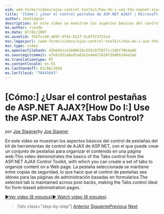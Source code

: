 ```yaml
---
uid: web-forms/videos/ajax-control-toolkit/how-do-i-use-the-aspnet-ajax-tabs-control
title: '[Cómo:] ¿Usar el control pestañas de ASP.NET AJAX? | Microsoft Docs'
author: JoeStagner
description: En este vídeo se muestran los aspectos básicos del control de pestañas del kit de herramientas de control de AJAX de ASP.NET, con el que puede crear un conjunto de pestañas para organizar el contenido en...
ms.author: riande
ms.date: 07/01/2007
ms.assetid: f85fcce9-a897-4f43-b12f-5c6f5f2733cd
msc.legacyurl: /web-forms/videos/ajax-control-toolkit/how-do-i-use-the-aspnet-ajax-tabs-control
msc.type: video
ms.openlocfilehash: 45b6941cb2680619c555c875077cc1dbf78b4a80
ms.sourcegitcommit: e7e91932a6e91a63e2e46417626f39d6b244a3ab
ms.translationtype: MT
ms.contentlocale: es-ES
ms.lasthandoff: 03/06/2020
ms.locfileid: "78441043"
---
```

# <a name="how-do-i-use-the-aspnet-ajax-tabs-control"></a><span data-ttu-id="adef9-104">[Cómo:] ¿Usar el control pestañas de ASP.NET AJAX?</span><span class="sxs-lookup"><span data-stu-id="adef9-104">[How Do I:] Use the ASP.NET AJAX Tabs Control?</span></span>

<span data-ttu-id="adef9-105">por [Joe Stagner](https://github.com/JoeStagner)</span><span class="sxs-lookup"><span data-stu-id="adef9-105">by [Joe Stagner](https://github.com/JoeStagner)</span></span>

<span data-ttu-id="adef9-106">En este vídeo se muestran los aspectos básicos del control de pestañas del kit de herramientas de control de AJAX de ASP.NET, con el que puede crear un conjunto de pestañas para organizar el contenido en una página web.</span><span class="sxs-lookup"><span data-stu-id="adef9-106">This video demonstrates the basics of the Tabs control from the ASP.NET AJAX Control Toolkit, with which you can create a set of tabs to organize content on a Web page.</span></span> <span data-ttu-id="adef9-107">La pestaña seleccionada se mantiene entre copias de seguridad, lo que hace que el control de pestañas sea idóneo para las páginas de administración basadas en formularios.</span><span class="sxs-lookup"><span data-stu-id="adef9-107">The selected tab is maintained across post backs, making the Tabs control ideal for form-based administration pages.</span></span>

[<span data-ttu-id="adef9-108">&#9654;Ver vídeo (8 minutos)</span><span class="sxs-lookup"><span data-stu-id="adef9-108">&#9654; Watch video (8 minutes)</span></span>](https://channel9.msdn.com/Blogs/ASP-NET-Site-Videos/how-do-i-use-the-aspnet-ajax-tabs-control)

> [!div class="step-by-step"]
> <span data-ttu-id="adef9-109">[Anterior](how-do-i-use-the-aspnet-ajax-resizablecontrol-extender.md)
> [Siguiente](how-do-i-use-the-aspnet-ajax-slideshow-extender.md)</span><span class="sxs-lookup"><span data-stu-id="adef9-109">[Previous](how-do-i-use-the-aspnet-ajax-resizablecontrol-extender.md)
[Next](how-do-i-use-the-aspnet-ajax-slideshow-extender.md)</span></span>
